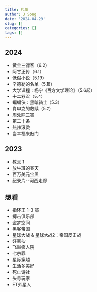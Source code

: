 ```yaml
---
title: 片单
author: J Song
date: '2024-04-29'
slug: []
categories: []
tags: []
---
```

## 2024

- 黄金三镖客（6.2）
- 阿甘正传（6.1）
- 低俗小说（5.19）
- 辛德勒的名单（5.18）
- 大学课程：杨宁《西方文学理论》（5.6起）
- 十二怒汉（5.4）
- 蝙蝠侠：黑暗骑士（5.3）
- 肖申克的救赎（5.2）
- 周处除三害
- 第二十条
- 热辣滚烫
- 当幸福来敲门

## 2023
- 教父 1
- 放牛班的春天
- 百万美元宝贝
- 纪录片--河西走廊


## 想看
- 指环王 1-3 部
- 搏击俱乐部
- 盗梦空间
- 黑客帝国
- 星球大战 & 星球大战2：帝国反击战
- 好家伙
- 飞越疯人院
- 七宗罪
- 星际穿越
- 生活多美好
- 死亡诗社
- 头号玩家
- ET外星人
